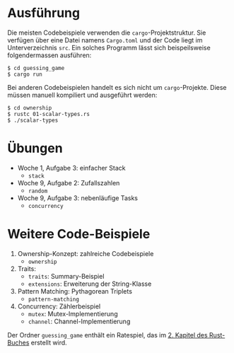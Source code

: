 # Ausführung

Die meisten Codebeispiele verwenden die `cargo`-Projektstruktur. Sie verfügen
über eine Datei namens `Cargo.toml` und der Code liegt im Unterverzeichnis
`src`. Ein solches Programm lässt sich beispeilsweise folgendermassen
ausführen:

    $ cd guessing_game
    $ cargo run

Bei anderen Codebeispielen handelt es sich nicht um `cargo`-Projekte. Diese
müssen manuell kompiliert und ausgeführt werden:

    $ cd ownership
    $ rustc 01-scalar-types.rs
    $ ./scalar-types

# Übungen

- Woche 1, Aufgabe 3: einfacher Stack
    - `stack`
- Woche 9, Aufgabe 2: Zufallszahlen
    - `random`
- Woche 9, Aufgabe 3: nebenläufige Tasks
    - `concurrency`

# Weitere Code-Beispiele

1. Ownership-Konzept: zahlreiche Codebeispiele
    - `ownership`
2. Traits: 
    - `traits`: Summary-Beispiel
    - `extensions`: Erweiterung der String-Klasse
3. Pattern Matching: Pythagorean Triplets
    - `pattern-matching`
4. Concurrency: Zählerbeispiel
    - `mutex`: Mutex-Implementierung
    - `channel`: Channel-Implementierung

Der Ordner `guessing_game` enthält ein Ratespiel, das im [2. Kapitel des
Rust-Buches](https://doc.rust-lang.org/book/ch02-00-guessing-game-tutorial.html)
erstellt wird.
